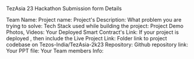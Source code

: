 TezAsia 23 Hackathon Submission form Details

Team Name: 
Project name: 
Project's Description: 
What problem you are trying to solve:
Tech Stack used while building the project:
Project Demo Photos, Videos:
Your Deployed Smart Contract's Link:
If your project is deployed , then include the Live Project Link:
Folder link to project codebase on Tezos-India/TezAsia-2k23 Repository: 
Github repository link:
Your PPT file:
Your Team members Info:

